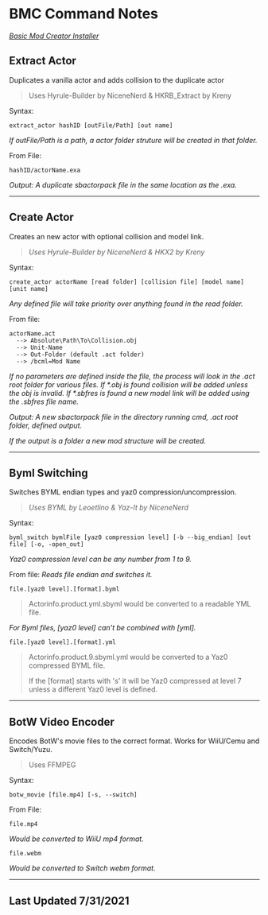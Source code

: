 # BMC Command Notes

_[Basic Mod Creator Installer](//download_link)_

Extract Actor
-----------------

Duplicates a vanilla actor and adds collision to the duplicate actor

> Uses Hyrule-Builder by NiceneNerd & HKRB_Extract by Kreny

Syntax:
```
extract_actor hashID [outFile/Path] [out name]
```
_If outFile/Path is a path, a actor folder struture will be created in that folder._

From File:
```
hashID/actorName.exa
```
_Output: A duplicate sbactorpack file in the same location as the .exa._

---

Create Actor
------------

Creates an new actor with optional collision and model link.

> *Uses Hyrule-Builder by NiceneNerd & HKX2 by Kreny*

Syntax:
```
create_actor actorName [read folder] [collision file] [model name] [unit name]
```

_Any defined file will take priority over anything found in the read folder._

From file:
```
actorName.act
  --> Absolute\Path\To\Collision.obj
  --> Unit-Name
  --> Out-Folder (default .act folder)
  --> /bcml=Mod Name
```
_If no parameters are defined inside the file, the process will look in the .act root folder for various files. 
If \*.obj is found collision will be added unless the obj is invalid.
If \*.sbfres is found a new model link will be added using the .sbfres file name._

_Output: A new sbactorpack file in the directory running cmd, .act root folder, defined output._

_If the output is a folder a new mod structure will be created._

---

Byml Switching
--------------

Switches BYML endian types and yaz0 compression/uncompression.

> _Uses BYML by Leoetlino & Yaz-It by NiceneNerd_

Syntax:
```
byml_switch bymlFile [yaz0 compression level] [-b --big_endian] [out file] [-o, -open_out]
```
_Yaz0 compression level can be any number from 1 to 9._

From file: _Reads file endian and switches it._
```
file.[yaz0 level].[format].byml
```

> Actorinfo.product.yml.sbyml would be converted to a readable YML file.

_For Byml files, \[yaz0 level\] can't be combined with \[yml\]._
```
file.[yaz0 level].[format].yml
```

> Actorinfo.product.9.sbyml.yml would be converted to a Yaz0 compressed BYML file. 
>
> If the \[format\] starts with 's' it will be Yaz0 compressed at level 7 unless a different Yaz0 level is defined.

---

BotW Video Encoder
------------------

Encodes BotW's movie files to the correct format. Works for WiiU/Cemu and Switch/Yuzu.

> Uses FFMPEG

Syntax:
```
botw_movie [file.mp4] [-s, --switch]
```
From File:
```
file.mp4
```
_Would be converted to WiiU mp4 format._
```
file.webm
```
_Would be converted to Switch webm format._

---

Last Updated 7/31/2021
----------------------

